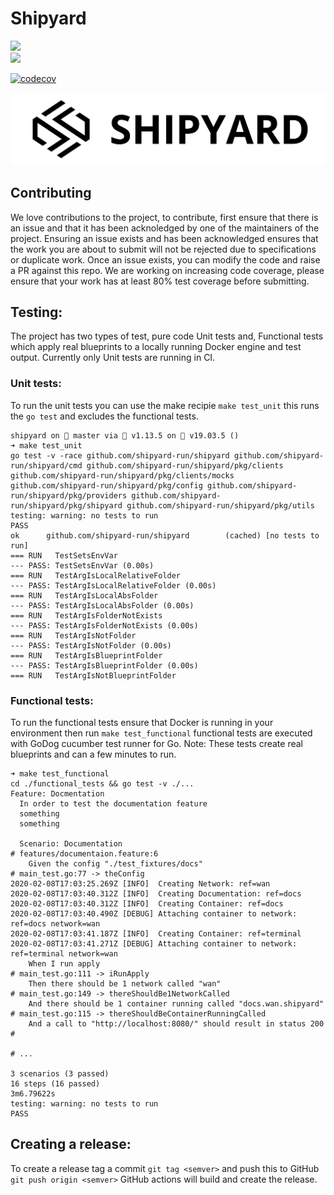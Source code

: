 # Shipyard

![](https://github.com/shipyard-run/shipyard/workflows/Build/badge.svg)  
![](https://github.com/shipyard-run/shipyard/workflows/Release/badge.svg)  
  
[![codecov](https://codecov.io/gh/shipyard-run/shipyard/branch/master/graph/badge.svg)](https://codecov.io/gh/shipyard-run/shipyard)

![](./shipyard_horizontal.png)

## Contributing

We love contributions to the project, to contribute, first ensure that there is an issue and that it has been acknoledged by one of the maintainers of the project. Ensuring an issue exists and has been acknowledged ensures that the work you are about to submit will not be rejected due to specifications or duplicate work.
Once an issue exists, you can modify the code and raise a PR against this repo. We are working on increasing code coverage, please ensure that your work has at least 80% test coverage before submitting.


## Testing:

The project has two types of test, pure code Unit tests and, Functional tests which apply real blueprints to a locally running Docker engine and test output.  Currently only Unit tests are running in CI.

### Unit tests:

To run the unit tests you can use the make recipie `make test_unit` this runs the `go test` and excludes the functional tests.

```shell
shipyard on  master via 🐹 v1.13.5 on 🐳 v19.03.5 () 
➜ make test_unit                                                                  
go test -v -race github.com/shipyard-run/shipyard github.com/shipyard-run/shipyard/cmd github.com/shipyard-run/shipyard/pkg/clients github.com/shipyard-run/shipyard/pkg/clients/mocks github.com/shipyard-run/shipyard/pkg/config github.com/shipyard-run/shipyard/pkg/providers github.com/shipyard-run/shipyard/pkg/shipyard github.com/shipyard-run/shipyard/pkg/utils
testing: warning: no tests to run
PASS
ok      github.com/shipyard-run/shipyard        (cached) [no tests to run]
=== RUN   TestSetsEnvVar
--- PASS: TestSetsEnvVar (0.00s)
=== RUN   TestArgIsLocalRelativeFolder
--- PASS: TestArgIsLocalRelativeFolder (0.00s)
=== RUN   TestArgIsLocalAbsFolder
--- PASS: TestArgIsLocalAbsFolder (0.00s)
=== RUN   TestArgIsFolderNotExists
--- PASS: TestArgIsFolderNotExists (0.00s)
=== RUN   TestArgIsNotFolder
--- PASS: TestArgIsNotFolder (0.00s)
=== RUN   TestArgIsBlueprintFolder
--- PASS: TestArgIsBlueprintFolder (0.00s)
=== RUN   TestArgIsNotBlueprintFolder
```

### Functional tests:

To run the functional tests ensure that Docker is running in your environment then run `make test_functional` functional tests are executed with GoDog cucumber test runner for Go. Note: These tests create real blueprints and can a few minutes to run.

```shell
➜ make test_functional 
cd ./functional_tests && go test -v ./...
Feature: Docmentation
  In order to test the documentation feature
  something
  something

  Scenario: Documentation                                              # features/documentaion.feature:6
    Given the config "./test_fixtures/docs"                            # main_test.go:77 -> theConfig
2020-02-08T17:03:25.269Z [INFO]  Creating Network: ref=wan
2020-02-08T17:03:40.312Z [INFO]  Creating Documentation: ref=docs
2020-02-08T17:03:40.312Z [INFO]  Creating Container: ref=docs
2020-02-08T17:03:40.490Z [DEBUG] Attaching container to network: ref=docs network=wan
2020-02-08T17:03:41.187Z [INFO]  Creating Container: ref=terminal
2020-02-08T17:03:41.271Z [DEBUG] Attaching container to network: ref=terminal network=wan
    When I run apply                                                   # main_test.go:111 -> iRunApply
    Then there should be 1 network called "wan"                        # main_test.go:149 -> thereShouldBe1NetworkCalled
    And there should be 1 container running called "docs.wan.shipyard" # main_test.go:115 -> thereShouldBeContainerRunningCalled
    And a call to "http://localhost:8080/" should result in status 200 #
    
# ...

3 scenarios (3 passed)
16 steps (16 passed)
3m6.79622s
testing: warning: no tests to run
PASS
```

## Creating a release:

To create a release tag a commit `git tag <semver>` and push this to GitHub `git push origin <semver>` GitHub actions will build and create the release.
